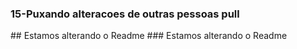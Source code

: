 <h3>15-Puxando alteracoes de outras pessoas pull</h3>
## Estamos alterando o Readme
### Estamos alterando o Readme

